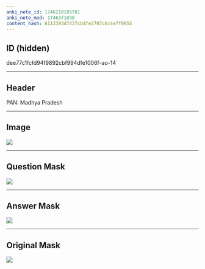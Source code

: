 ```yaml
---
anki_note_id: 1746210185781
anki_note_mod: 1746371830
content_hash: 6113393d7437cb4fe2707c6c4e7f0955
---
```


## ID (hidden)

dee77c1fcfd94f9892cbf994dfe1006f-ao-14

<hr/>

## Header

PAN: Madhya Pradesh

<hr/>

## Image

![](tmpsddrcetn.png)

<hr/>

## Question Mask

![](dee77c1fcfd94f9892cbf994dfe1006f-ao-14-Q.svg)

<hr/>

## Answer Mask

![](dee77c1fcfd94f9892cbf994dfe1006f-ao-14-A.svg)

<hr/>

## Original Mask

![](dee77c1fcfd94f9892cbf994dfe1006f-ao-O.svg)